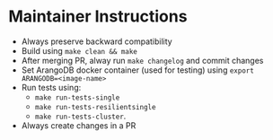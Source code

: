 # Maintainer Instructions

- Always preserve backward compatibility
- Build using `make clean && make`
- After merging PR, alway run `make changelog` and commit changes
- Set ArangoDB docker container (used for testing) using `export ARANGODB=<image-name>`
- Run tests using:
  - `make run-tests-single`
  - `make run-tests-resilientsingle`
  - `make run-tests-cluster`.
- Always create changes in a PR
